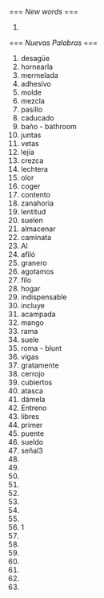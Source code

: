 === *New words* ===

1.

=== *Nuevas Palabras* ===

1. desagüe
2. hornearla
3. mermelada
4. adhesivo
5. molde
6. mezcla
7. pasillo
8. caducado
9. baño - bathroom
10. juntas
11. vetas
13. lejía
14. crezca
15. lechtera
16. olor
17. coger
18. contento
19. zanahoria
20. lentitud
21. suelen
22. almacenar
23. caminata
24. Al
25. afiló
26. granero
27. agotamos
28. filo
29. hogar
30. indispensable
31. incluye
32. acampada
33. mango
34. rama
35. suele
36. roma - blunt
37. vigas
38. gratamente
39. cerrojo
40. cubiertos
41. atasca
42. dámela
43. Entreno
44. libres
45. primer
46. puente
47. sueldo
48. señal3
49. 
50.     
51. 
52. 
53. 
54. 
55. 
56. 
57. 1
58. 
59. 
60.   
61. 
62. 
63. 
64. 


